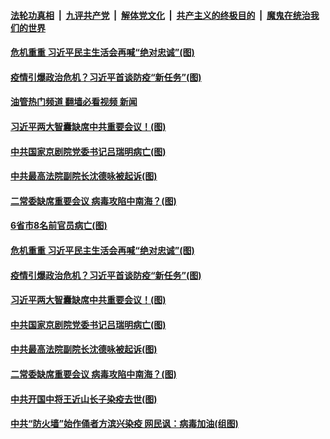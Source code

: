 ####  [法轮功真相](../../../../basic/blob/master/README.md?t=12291612) &nbsp;|&nbsp; [九评共产党](../../../../9ping.md/blob/master/README.md?t=12291612) &nbsp;|&nbsp; [解体党文化](../../../../jtdwh.md/blob/master/README.md?t=12291612)  &nbsp;|&nbsp; [共产主义的终极目的](../../../../gczydzjmd.md/blob/master/README.md?t=12291612) &nbsp;|&nbsp; [魔鬼在统治我们的世界](../../../../mgztzwmdsj.md/blob/master/README.md?t=12291612) 

#### [危机重重 习近平民主生活会再喊“绝对忠诚”(图)](../pages/p2/1025141.md?t=12291612) 

#### [疫情引爆政治危机？习近平首谈防疫“新任务”(图)](../pages/p2/1025135.md?t=12291612) 

#### [油管热门频道 翻墙必看视频 新闻](http://129.146.143.75:81/youtube.html?12291612)

#### [习近平两大智囊缺席中共重要会议！(图)](../pages/p2/1025132.md?t=12291612) 

#### [中共国家京剧院党委书记吕瑞明病亡(图)](../pages/p2/1025105.md?t=12291612) 

#### [中共最高法院副院长沈德咏被起诉(图)](../pages/p2/1025093.md?t=12291612) 

#### [二常委缺席重要会议 病毒攻陷中南海？(图)](../pages/p2/1025022.md?t=12291612) 


#### [6省市8名前官员病亡(图)](../pages/p2/1025163.md?t=12291612) 

#### [危机重重 习近平民主生活会再喊“绝对忠诚”(图)](../pages/p2/1025141.md?t=12291612) 


#### [疫情引爆政治危机？习近平首谈防疫“新任务”(图)](../pages/p2/1025135.md?t=12291612) 


#### [习近平两大智囊缺席中共重要会议！(图)](../pages/p2/1025132.md?t=12291612) 

#### [中共国家京剧院党委书记吕瑞明病亡(图)](../pages/p2/1025105.md?t=12291612) 



#### [中共最高法院副院长沈德咏被起诉(图)](../pages/p2/1025093.md?t=12291612) 



#### [二常委缺席重要会议 病毒攻陷中南海？(图)](../pages/p2/1025022.md?t=12291612) 

#### [中共开国中将王近山长子染疫去世(图)](../pages/p2/1025024.md?t=12291612) 





#### [中共“防火墙”始作俑者方滨兴染疫 网民讽：病毒加油(组图)](../pages/p2/1025003.md?t=12291612) 

<img src='http://gfw-breaker.win/goodnews/indexes/p2.md' width='0px' height='0px'/>
